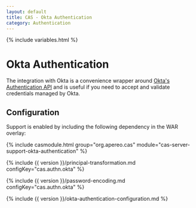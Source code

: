 ```yaml
---
layout: default
title: CAS - Okta Authentication
category: Authentication
---
```

{% include variables.html %}


# Okta Authentication

The integration with Okta is a convenience wrapper around [Okta's Authentication API](https://developer.okta.com/docs/api/resources/authn.html) and 
is useful if you need to accept and validate credentials managed by Okta.

## Configuration

Support is enabled by including the following dependency in the WAR overlay:

{% include casmodule.html group="org.apereo.cas" module="cas-server-support-okta-authentication" %}

{% include {{ version }}/principal-transformation.md configKey="cas.authn.okta" %}

{% include {{ version }}/password-encoding.md configKey="cas.authn.okta" %}

{% include {{ version }}/okta-authentication-configuration.md %}
